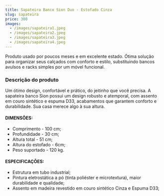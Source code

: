 ```yaml
---
title: Sapateira Banco Sion Duo - Estofado Cinza
slug: sapateira
price: 300
images:
  - /images/sapateira1.jpeg
  - /images/sapateira2.jpeg
  - /images/sapateira3.jpeg
  - /images/sapateira4.jpeg
---
```


Produto usado por poucos meses e em excelente estado. Ótima solução para organizar seus calçados com conforto e estilo, substituindo bancos avulsos e racks simples por um móvel funcional.

### Descrição do produto

Um ótimo design, confortável e prático, do jeitinho que você precisa. A sapateira banco Sion possui um design robusto e atemporal, com assento em couro sintético e espuma D33, acabamentos que garantem conforto e durabilidade. Sua casa merece algo à sua altura.

#### DIMENSÕES:

- Comprimento - 100 cm;
- Profundidade - 30 cm;
- Altura total - 51 cm;
- Altura do estofado - 6cm;
- Peso suportado - 120 kg.

#### ESPECIFICAÇÕES:

- Estrutura em tubo industrial;
- Pintura eletrostática a pó (tinta poliéster e microtextura), maior durabilidade e qualidade;
- Assento em madeira revestido em couro sintético Cinza e Espuma D33;
